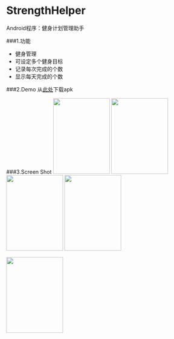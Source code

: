# StrengthHelper
Android程序：健身计划管理助手

###1.功能
- 健身管理
- 可设定多个健身目标
- 记录每次完成的个数
- 显示每天完成的个数

###2.Demo
从[此处](http://app.mi.com/detail/86462)下载apk


###3.Screen Shot
<img src="http://7viip0.com1.z0.glb.clouddn.com/StrengthHelperdevice-2015-02-09-102515.png"  width="150" height="200"  style="margin-left: 0px"/>
<img src="http://7viip0.com1.z0.glb.clouddn.com/StrengthHelperdevice-2015-02-09-102532.png"  width="150" height="200"  style="margin-left: 0px"/>
<img src="http://7viip0.com1.z0.glb.clouddn.com/StrengthHelperdevice-2015-02-09-102610.png"  width="150" height="200"  style="margin-left: 0px"/>
<img src="http://7viip0.com1.z0.glb.clouddn.com/StrengthHelperdevice-2015-02-09-102554.png" width="150" height="200" style="margin-left: 0px"/>

<img src="http://7viip0.com1.z0.glb.clouddn.com/StrengthHelperdevice-2015-02-09-102455.png" width="150" height="200" style="margin-left: 0px"/>
